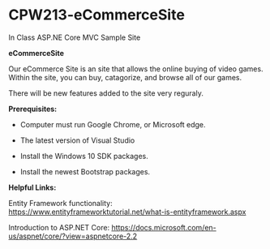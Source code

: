 # CPW213-eCommerceSite
In Class ASP.NE Core MVC Sample Site

**eCommerceSite**

Our eCommerce Site is an site that allows the online buying of video games. 
Within the site, you can buy, catagorize, and browse all of our games.

There will be new features added to the site very reguraly.


**Prerequisites:**

 * Computer must run Google Chrome, or Microsoft edge.

* The latest version of Visual Studio

 * Install the Windows 10 SDK packages.
  
  * Install the newest Bootstrap packages.
 
**Helpful Links:**

Entity Framework functionality: https://www.entityframeworktutorial.net/what-is-entityframework.aspx

Introduction to ASP.NET Core: https://docs.microsoft.com/en-us/aspnet/core/?view=aspnetcore-2.2
